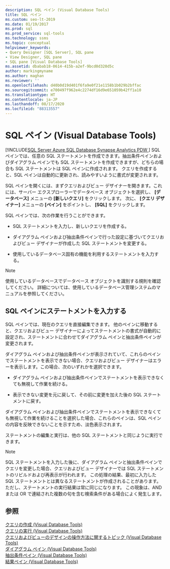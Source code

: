 ```yaml
---
description: SQL ペイン (Visual Database Tools)
title: SQL ペイン
ms.custom: seo-lt-2019
ms.date: 01/19/2017
ms.prod: sql
ms.prod_service: sql-tools
ms.technology: ssms
ms.topic: conceptual
helpviewer_keywords:
- Query Designer [SQL Server], SQL pane
- View Designer, SQL pane
- SQL pane [Visual Database Tools]
ms.assetid: dbabab18-0614-415b-a2ef-9bcd0d320d5c
author: markingmyname
ms.author: maghan
ms.reviewer: ''
ms.openlocfilehash: d40b0d19d401f6fa9e0f21e1158b1b029b2bffac
ms.sourcegitcommit: e700497f962e4c2274df16d9e651059b42ff1a10
ms.translationtype: HT
ms.contentlocale: ja-JP
ms.lasthandoff: 08/17/2020
ms.locfileid: "88313557"
---
```

# <a name="sql-pane-visual-database-tools"></a>SQL ペイン (Visual Database Tools)
[!INCLUDE[SQL Server Azure SQL Database Synapse Analytics PDW ](../../includes/applies-to-version/sql-asdb-asdbmi-asa-pdw.md)]
SQL ペインでは、任意の SQL ステートメントを作成できます。抽出条件ペインおよびダイアグラム ペインでも SQL ステートメントを作成できますが、どちらの場合も SQL ステートメントは SQL ペインに作成されます。 クエリを作成すると、SQL ペインは自動的に更新され、読みやすいように書式が変更されます。  
  
SQL ペインを開くには、まずクエリおよびビュー デザイナーを開きます。これには、サーバー エクスプローラーでデータベース オブジェクトを選択し、 **[データベース]** メニューの **[新しいクエリ]** をクリックします。 次に、 **[クエリ デザイナー]** メニューの **[ペイン]** をポイントし、 **[SQL]** をクリックします。  
  
SQL ペインでは、次の作業を行うことができます。  
  
-   SQL ステートメントを入力し、新しいクエリを作成する。  
  
-   ダイアグラム ペインおよび抽出条件ペインで行った設定に基づいてクエリおよびビュー デザイナーが作成した SQL ステートメントを変更する。  
  
-   使用しているデータベース固有の機能を利用するステートメントを入力する。  
  
> [!NOTE]  
> 使用しているデータベースでデータベース オブジェクトを識別する規則を確認してください。 詳細については、使用しているデータベース管理システムのマニュアルを参照してください。  
  
## <a name="statements-in-the-sql-pane"></a>SQL ペインにステートメントを入力する  
SQL ペインでは、現在のクエリを直接編集できます。 他のペインに移動すると、クエリおよびビュー デザイナーによってステートメントの書式が自動的に設定され、ステートメントに合わせてダイアグラム ペインと抽出条件ペインが変更されます。  
  
ダイアグラム ペインおよび抽出条件ペインが表示されていて、これらのペインでステートメントを表示できない場合、クエリおよびビュー デザイナーはエラーを表示します。この場合、次のいずれかを選択できます。  
  
-   ダイアグラム ペインおよび抽出条件ペインでステートメントを表示できなくても無視して作業を続ける。  
  
-   表示できない変更を元に戻して、その前に変更を加えた後の SQL ステートメントに戻す。  
  
ダイアグラム ペインおよび抽出条件ペインでステートメントを表示できなくても無視して作業を続けることを選択した場合、これらのペインは、SQL ペインの内容を反映できないことを示すため、淡色表示されます。  
  
ステートメントの編集と実行は、他の SQL ステートメントと同じように実行できます。  
  
> [!NOTE]  
> SQL ステートメントを入力した後に、ダイアグラム ペインと抽出条件ペインでクエリを変更した場合、クエリおよびビュー デザイナーでは SQL ステートメントのリビルドおよび再表示が行われます。 この処理の結果、最初に入力した SQL ステートメントとは異なるステートメントが作成されることがあります。ただし、ステートメントの実行結果は常に同じになります。 この現象は、AND または OR で連結された複数の句を含む検索条件がある場合によく発生します。  
  
## <a name="see-also"></a>参照  
[クエリの作成 (Visual Database Tools)](../../ssms/visual-db-tools/create-queries-visual-database-tools.md)  
[クエリの実行 (Visual Database Tools)](../../ssms/visual-db-tools/run-queries-visual-database-tools.md)  
[クエリおよびビューのデザインの操作方法に関するトピック (Visual Database Tools)](../../ssms/visual-db-tools/design-queries-and-views-how-to-topics-visual-database-tools.md)  
[ダイアグラム ペイン (Visual Database Tools)](../../ssms/visual-db-tools/diagram-pane-visual-database-tools.md)  
[抽出条件ペイン (Visual Database Tools)](../../ssms/visual-db-tools/criteria-pane-visual-database-tools.md)  
[結果ペイン (Visual Database Tools)](../../ssms/visual-db-tools/results-pane-visual-database-tools.md)  
  
